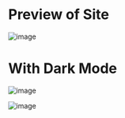 # Preview of Site

![image](https://github.com/srijansaurabhjha/contest_buzz/assets/82658495/936cec33-5cce-4c3a-8239-f9d0f2f74a14)

# With Dark Mode
![image](https://github.com/srijansaurabhjha/contest_buzz/assets/82658495/30ee4201-2911-4f73-9333-abb02953f590)

![image](https://github.com/srijansaurabhjha/contest_buzz/assets/82658495/ceea16f9-06e2-4652-bc65-50521c3fc209)

